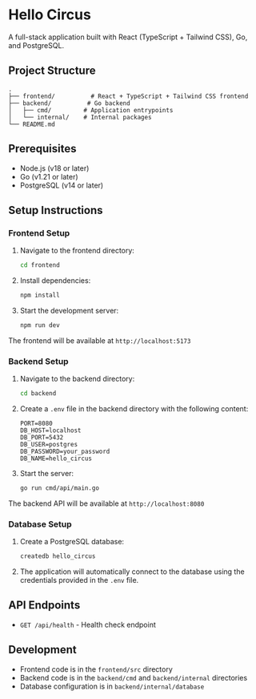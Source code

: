 # Hello Circus

A full-stack application built with React (TypeScript + Tailwind CSS), Go, and PostgreSQL.

## Project Structure

```
.
├── frontend/          # React + TypeScript + Tailwind CSS frontend
├── backend/          # Go backend
│   ├── cmd/         # Application entrypoints
│   └── internal/    # Internal packages
└── README.md
```

## Prerequisites

- Node.js (v18 or later)
- Go (v1.21 or later)
- PostgreSQL (v14 or later)

## Setup Instructions

### Frontend Setup

1. Navigate to the frontend directory:
   ```bash
   cd frontend
   ```

2. Install dependencies:
   ```bash
   npm install
   ```

3. Start the development server:
   ```bash
   npm run dev
   ```

The frontend will be available at `http://localhost:5173`

### Backend Setup

1. Navigate to the backend directory:
   ```bash
   cd backend
   ```

2. Create a `.env` file in the backend directory with the following content:
   ```
   PORT=8080
   DB_HOST=localhost
   DB_PORT=5432
   DB_USER=postgres
   DB_PASSWORD=your_password
   DB_NAME=hello_circus
   ```

3. Start the server:
   ```bash
   go run cmd/api/main.go
   ```

The backend API will be available at `http://localhost:8080`

### Database Setup

1. Create a PostgreSQL database:
   ```bash
   createdb hello_circus
   ```

2. The application will automatically connect to the database using the credentials provided in the `.env` file.

## API Endpoints

- `GET /api/health` - Health check endpoint

## Development

- Frontend code is in the `frontend/src` directory
- Backend code is in the `backend/cmd` and `backend/internal` directories
- Database configuration is in `backend/internal/database` 